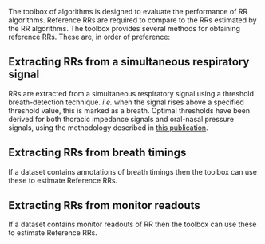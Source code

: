 The toolbox of algorithms is designed to evaluate the performance of RR algorithms. Reference RRs are required to compare to the RRs estimated by the RR algorithms. The toolbox provides several methods for obtaining reference RRs. These are, in order of preference:

## Extracting RRs from a simultaneous respiratory signal
RRs are extracted from a simultaneous respiratory signal using a threshold breath-detection technique. _i.e._ when the signal rises above a specified threshold value, this is marked as a breath. Optimal thresholds have been derived for both thoracic impedance signals and oral-nasal pressure signals, using the methodology described in [this publication](http://peterhcharlton.github.io/RRest/yhvs_assessment.html).

## Extracting RRs from breath timings
If a dataset contains annotations of breath timings then the toolbox can use these to estimate Reference RRs.

## Extracting RRs from monitor readouts
If a dataset contains monitor readouts of RR then the toolbox can use these to estimate Reference RRs.